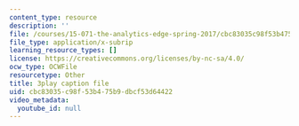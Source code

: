 ```yaml
---
content_type: resource
description: ''
file: /courses/15-071-the-analytics-edge-spring-2017/cbc83035c98f53b475b9dbcf53d64422_bzxoBEh4is8.srt
file_type: application/x-subrip
learning_resource_types: []
license: https://creativecommons.org/licenses/by-nc-sa/4.0/
ocw_type: OCWFile
resourcetype: Other
title: 3play caption file
uid: cbc83035-c98f-53b4-75b9-dbcf53d64422
video_metadata:
  youtube_id: null
---
```


